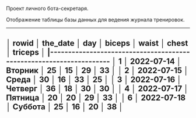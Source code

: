 Проект личного бота-секретаря.



Отображение таблицы базы данных для ведения журнала тренировок.

_____________________________________________________________________
│ rowid │  the_date  │   day   │ biceps   │ waist │ chest │ triceps │
|--------------------------------------------------------------------
│ 1     │ 2022-07-14 │ Вторник │ 25       │ 15    │ 29    │ 33      │
│ 2     │ 2022-07-15 │ Среда   │ 30       │ 16    │ 33    │ 25      │
│ 3     │ 2022-07-16 │ Четверг │ 36       │ 18    │ 30    │ 30      │
│ 4     │ 2022-07-17 │ Пятница │ 20       │ 20    │ 29    │ 33      │
│ 6     │ 2022-07-18 │ Суббота │ 25       │ 16    │ 20    │ 38      │
----------------------------------------------------------------------
